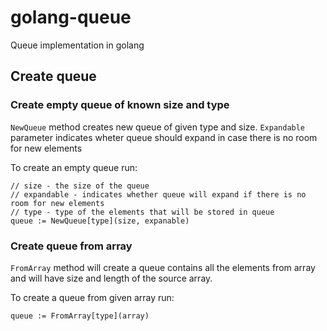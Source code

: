 # golang-queue

Queue implementation in golang

## Create queue

### Create empty queue of known size and type

`NewQueue` method creates new queue of given type and size. `Expandable` parameter indicates wheter queue should expand in case there is no room for new elements

To create an empty queue run:

```golang
// size - the size of the queue
// expandable - indicates whether queue will expand if there is no room for new elements
// type - type of the elements that will be stored in queue
queue := NewQueue[type](size, expanable)
```

### Create queue from array

`FromArray` method will create a queue contains all the elements from array and will have size and length of the source array.

To create a queue from given array run:

```golang
queue := FromArray[type](array)
```

